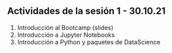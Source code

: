 ## Actividades de la sesión 1 - 30.10.21

1. Introducción al Bootcamp (slides)
2. Introducción a Jupyter Notebooks
3. Introducción a Python y paquetes de DataScience
